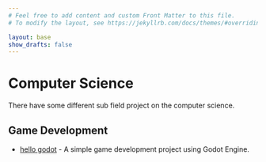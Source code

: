```yaml
---
# Feel free to add content and custom Front Matter to this file.
# To modify the layout, see https://jekyllrb.com/docs/themes/#overriding-theme-defaults

layout: base
show_drafts: false
---
```

# Computer Science

There have some different sub field project on the computer science.

## Game Development

- [hello godot](/2024/08/19/hello-godot.html) - A simple game development project using Godot Engine.

